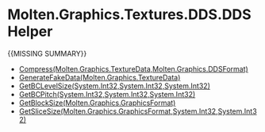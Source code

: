 ﻿  
# Molten.Graphics.Textures.DDS.DDSHelper
{{MISSING SUMMARY}}
  
*  [Compress(Molten.Graphics.TextureData,Molten.Graphics.DDSFormat)](docs/Molten.Render/Molten/Graphics/Textures/DDS/DDSHelper/Compress.md)  
*  [GenerateFakeData(Molten.Graphics.TextureData)](docs/Molten.Render/Molten/Graphics/Textures/DDS/DDSHelper/GenerateFakeData.md)  
*  [GetBCLevelSize(System.Int32,System.Int32,System.Int32)](docs/Molten.Render/Molten/Graphics/Textures/DDS/DDSHelper/GetBCLevelSize.md)  
*  [GetBCPitch(System.Int32,System.Int32,System.Int32)](docs/Molten.Render/Molten/Graphics/Textures/DDS/DDSHelper/GetBCPitch.md)  
*  [GetBlockSize(Molten.Graphics.GraphicsFormat)](docs/Molten.Render/Molten/Graphics/Textures/DDS/DDSHelper/GetBlockSize.md)  
*  [GetSliceSize(Molten.Graphics.GraphicsFormat,System.Int32,System.Int32)](docs/Molten.Render/Molten/Graphics/Textures/DDS/DDSHelper/GetSliceSize.md)